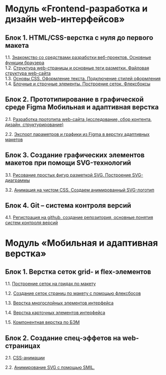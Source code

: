 # Модуль «Frontend-разработка и дизайн web-интерфейсов»

## Блок 1. HTML/CSS-верстка с нуля до первого макета
1.1. [Знакомство со средствами разработки веб-проектов. Основные функции браузера](editors/)  
1.2. [Структура web-страницы и основные теги разметки. Файловая структура web-сайта](tags/)  
1.3. [Основы CSS. Оформление текста. Подключение стилей оформления](selectors/)  
1.4. [Блочные и строчные элементы. Построение сеток. Флексбоксы](flexbox/)  

## Блок 2. Прототипирование в графической среде Figma Мобильная и адаптивная верстка
2.1. [Разработка прототипа web-сайта (исследование, сбор контента, дизайн, структурирование)](mudboardfigma/)

2.2. [Экспорт параметров и графики из Figma в верстку адаптивных макетов](project/)

## Блок 3. Создание графических элементов макетов при помощи SVG-технологий

3.1. [Рисование простых фигур разметкой SVG. Построение SVG-диаграммы](svg/)

3.2. [Анимация на чистом CSS. Создаем анимированный SVG-логотип](animation/)

## Блок 4. Git – система контроля версий
4.1. [Регистрация на github, создание репозитория, основные понятия систем контроля версий](https://htmlacademy.ru/blog/git)

# Модуль «Мобильная и адаптивная верстка»

## Блок 1. Верстка сеток grid- и flex-элементов
1.1. [Построение сеток на гридах по макету](gridLayout/)

1.2. [Создание сеток страниц по макету с помощью флексбосов](flexboxLayout/)

1.3. [Верстка многослойных элементов интерфейса](navigation/) 

1.4. [Верстка карточных элементов интерфейса ](cardsItems/)

1.5. [Компонентная верстка по БЭМ](bam/)

## Блок 2. Создание спец-эффетов на web-страницах
2.1. [CSS-aнимации](animation/)

2.2. [Анимирование SVG с помощью SMIL. ](svg-animation/)
